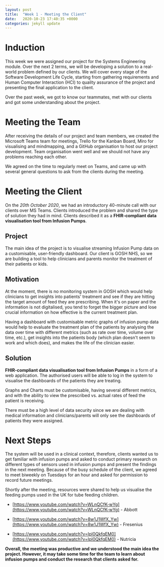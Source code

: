 ```yaml
---
layout: post
title:  "Week 1 - Meeting the Client"
date:   2020-10-23 17:40:35 +0000
categories: jekyll update
---
```



# Induction

This week we were assigned our project for the Systems Engineering module. Over the next 2 terms, we will be developing a solution to a real-world problem defined by our clients. We will cover every stage of the Software Development Life Cycle, starting from gathering requirements and Human Computer Interaction (HCI) to quality assurance of the project and presenting the final application to the client.

Over the past week, we got to know our teammates, met with our clients and got some understanding about the project.


# Meeting the Team

After receiving the details of our project and team members, we created the Microsoft Teams team for meetings, Trello for the Kanban Board, Miro for visualising and mindmapping, and a GitHub organisation to host our project development. Team organisation went well and we should not have any problems reaching each other.

We agreed on the time to regularly meet on Teams, and came up with several general questions to ask from the clients during the meeting.

# Meeting the Client

On the *20th October 2020*, we had an introductory 40-minute call with our clients over MS Teams. Clients introduced the problem and shared the type of solution they had in mind. Clients described it as a **FHIR-compliant data visualisation tool from Infusion Pumps**.

## Project

The main idea of the project is to visualise streaming Infusion Pump data on a customisable, user-friendly dashboard. Our client is GOSH NHS, so we are building a tool to help clinicians and parents monitor the treatment of their patients or kids.

## Motivation

At the moment, there is no monitoring system in GOSH which would help clinicians to get insights into patients' treatment and see if they are hitting the target amount of feed they are prescribing. When it's on paper and the information is not digitalised, you tend to forget the bigger picture and lose crucial information on how effective is the current treatment plan.

Having a dashboard with customisable metric graphs of infusion pump data would help to evaluate the treatment plan of the patients by analysing the data over time with different metrics (such as rate over time, volume over time, etc.), get insights into the patients body (which plan doesn't seem to work and which does), and makes the life of the clinician easier.   

## Solution

**FHIR-compliant data visualisation tool from Infusion Pumps** in a form of a web application. The authorised users will be able to log in the system to visualise the dashboards of the patients they are treating.

Graphs and Charts must be customisable, having several different metrics, and with the ability to view the prescribed vs. actual rates of feed the patient is receiving.

There must be a high level of data security since we are dealing with medical information and clinicians/parents will only see the dashboards of patients they were assigned. 


# Next Steps

The system will be used in a clinical context, therefore, clients wanted us to get familiar with infusion pumps and asked to conduct primary research on different types of sensors used in infusion pumps and present the findings in the next meeting. Because of the busy schedule of the client, we agreed to meet biweekly on Tuesdays for an hour and asked for permission to record future meetings.

Shortly after the meeting, resources were shared to help us visualise the feeding pumps used in the UK for tube feeding children. 

- [https://www.youtube.com/watch?v=WLnQCfK-wYg](https://www.youtube.com/watch?v=WLnQCfK-wYg) - Abbott

- [https://www.youtube.com/watch?v=8w1J1WfX_Yw](https://www.youtube.com/watch?v=8w1J1WfX_Yw) - Fresenius

- [https://www.youtube.com/watch?v=Ipl0QkfqEM0](https://www.youtube.com/watch?v=Ipl0QkfqEM0) - Nutricia


**Overall, the meeting was productive and we understood the main idea the project. However, it may take some time for the team to learn about infusion pumps and conduct the research that clients asked for.**